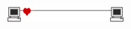 <p align="center">
<img src="https://github.com/godstanis/godstanis/blob/master/animated-line-image-0297.gif?raw=true">
  <!-- Source/Credits: https://www.animatedimages.org/ -->
</p>
